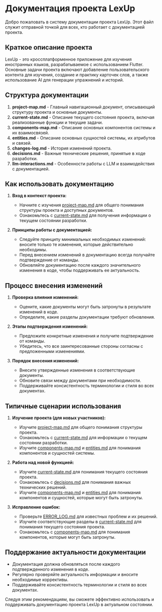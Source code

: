 # Документация проекта LexUp

Добро пожаловать в систему документации проекта LexUp. Этот файл служит отправной точкой для всех, кто работает с документацией проекта.

## Краткое описание проекта

LexUp - это кроссплатформенное приложение для изучения иностранных языков, разрабатываемое с использованием Flutter. Основные задачи проекта включают добавление пользовательского контента для изучения, создание и практику карточек слов, а также использование AI для генерации упражнений и историй.

## Структура документации

1. **project-map.md** - Главный навигационный документ, описывающий структуру проекта и основные документы.
2. **current-state.md** - Описание текущего состояния проекта, включая реализованные функции и текущие задачи.
3. **components-map.md** - Описание основных компонентов системы и их взаимосвязей.
4. **entities.md** - Описание основных сущностей системы, их атрибутов и связей.
5. **changes-log.md** - История изменений проекта.
6. **decisions.md** - Важные технические решения, принятые в ходе разработки.
7. **llm-interactions.md** - Особенности работы с LLM и взаимодействия с документацией.

## Как использовать документацию

1. **Вход в контекст проекта:**
   - Начните с изучения [project-map.md](project-map.md) для общего понимания структуры проекта и доступных документов.
   - Ознакомьтесь с [current-state.md](current-state.md) для получения информации о текущем состоянии разработки.

2. **Принципы работы с документацией:**
   - Следуйте принципу минимальных необходимых изменений: вносите только те изменения, которые действительно необходимы.
   - Перед внесением изменений в документацию всегда получайте подтверждение от команды.
   - Обновляйте документацию после каждого значительного изменения в коде, чтобы поддерживать ее актуальность.

## Процесс внесения изменений

1. **Проверка влияния изменений:**
   - Оцените, какие документы могут быть затронуты в результате изменений в коде.
   - Определите, какие разделы документации требуют обновления.

2. **Этапы подтверждения изменений:**
   - Предложите конкретные изменения и получите подтверждение от команды.
   - Убедитесь, что все заинтересованные стороны согласны с предложенными изменениями.

3. **Порядок внесения изменений:**
   - Внесите утвержденные изменения в соответствующие документы.
   - Обновите связи между документами при необходимости.
   - Поддерживайте консистентность терминологии и стиля во всех документах.

## Типичные сценарии использования

1. **Изучение проекта (для новых участников):**
   - Изучите [project-map.md](project-map.md) для общего понимания структуры проекта.
   - Ознакомьтесь с [current-state.md](current-state.md) для информации о текущем состоянии разработки.
   - Изучите [components-map.md](components-map.md) и [entities.md](entities.md) для понимания компонентов и сущностей системы.

2. **Работа над новой функцией:**
   - Изучите [current-state.md](current-state.md) для понимания текущего состояния проекта.
   - Ознакомьтесь с [decisions.md](decisions.md) для понимания важных технических решений.
   - Изучите [components-map.md](components-map.md) и [entities.md](entities.md) для понимания компонентов и сущностей, которые могут быть затронуты.

3. **Исправление ошибок:**
   - Проверьте [ERROR_LOG.md](ERROR_LOG.md) для известных проблем и их решений.
   - Изучите соответствующие разделы в [current-state.md](current-state.md) для понимания текущего состояния проекта.
   - Ознакомьтесь с [components-map.md](components-map.md) для понимания компонентов, которые могут быть затронуты.

## Поддержание актуальности документации

- Документация должна обновляться после каждого подтвержденного изменения в коде.
- Регулярно проверяйте актуальность информации и вносите необходимые коррективы.
- Поддерживайте консистентность терминологии и стиля во всех документах.

Следуя этим рекомендациям, вы сможете эффективно использовать и поддерживать документацию проекта LexUp в актуальном состоянии.

